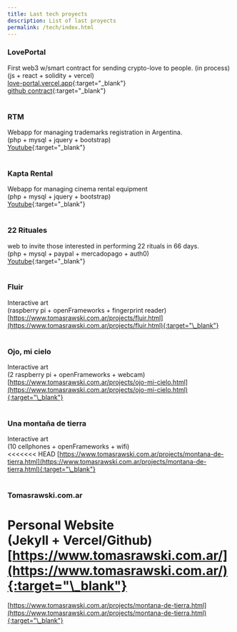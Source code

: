 ```yaml
---
title: Last tech proyects
description: List of last proyects
permalink: /tech/index.html
---
```


### LovePortal <br>

First web3 w/smart contract for sending crypto-love to people. (in process)<br>
(js + react + solidity + vercel)<br>
[love-portal.vercel.app](https://love-portal.vercel.app/){:target="\_blank"}<br>
[github contract](https://github.com/rtomas/lovePortal-contract){:target="\_blank"}<br>
<br>

### RTM <br>

Webapp for managing trademarks registration in Argentina.<br>
(php + mysql + jquery + bootstrap)<br>
[Youtube](https://youtu.be/Je6Tywf_6Nk){:target="\_blank"}<br>
<br>

### Kapta Rental<br>

Webapp for managing cinema rental equipment<br>
(php + mysql + jquery + bootstrap)<br>
[Youtube](https://youtu.be/zJVt-5x94gg){:target="\_blank"}<br>
<br>

### 22 Rituales<br>

web to invite those interested in performing 22 rituals in 66 days.<br>
(php + mysql + paypal + mercadopago + auth0)<br>
[Youtube](https://youtu.be/kFrqiE_yoFg){:target="\_blank"}<br>
<br>

### Fluir<br>

Interactive art<br>
(raspberry pi + openFrameworks + fingerprint reader)<br>
[https://www.tomasrawski.com.ar/projects/fluir.html](https://www.tomasrawski.com.ar/projects/fluir.html){:target="\_blank"}<br>
<br>

### Ojo, mi cielo<br>

Interactive art<br>
(2 raspberry pi + openFrameworks + webcam)<br>
[https://www.tomasrawski.com.ar/projects/ojo-mi-cielo.html](https://www.tomasrawski.com.ar/projects/ojo-mi-cielo.html){:target="\_blank"}<br>
<br>

### Una montaña de tierra<br>

Interactive art<br>
(10 cellphones + openFrameworks + wifi)<br>
<<<<<<< HEAD
[https://www.tomasrawski.com.ar/projects/montana-de-tierra.html](https://www.tomasrawski.com.ar/projects/montana-de-tierra.html){:target="\_blank"}<br><br>

### Tomasrawski.com.ar<br>

Personal Website<br>
(Jekyll + Vercel/Github)<br>
[https://www.tomasrawski.com.ar/](https://www.tomasrawski.com.ar/){:target="\_blank"}<br>
=======
[https://www.tomasrawski.com.ar/projects/montana-de-tierra.html](https://www.tomasrawski.com.ar/projects/montana-de-tierra.html){:target="\_blank"}<br>
